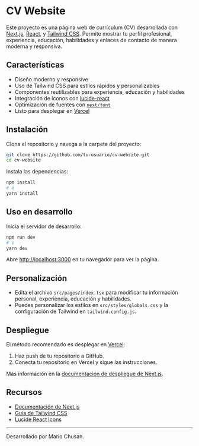 # CV Website

Este proyecto es una página web de currículum (CV) desarrollada con [Next.js](https://nextjs.org), [React](https://react.dev), y [Tailwind CSS](https://tailwindcss.com). Permite mostrar tu perfil profesional, experiencia, educación, habilidades y enlaces de contacto de manera moderna y responsiva.

## Características

- Diseño moderno y responsive
- Uso de Tailwind CSS para estilos rápidos y personalizables
- Componentes reutilizables para experiencia, educación y habilidades
- Integración de iconos con [lucide-react](https://lucide.dev/)
- Optimización de fuentes con [`next/font`](https://nextjs.org/docs/pages/building-your-application/optimizing/fonts)
- Listo para desplegar en [Vercel](https://vercel.com/)

## Instalación

Clona el repositorio y navega a la carpeta del proyecto:

```bash
git clone https://github.com/tu-usuario/cv-website.git
cd cv-website
```

Instala las dependencias:

```bash
npm install
# o
yarn install
```

## Uso en desarrollo

Inicia el servidor de desarrollo:

```bash
npm run dev
# o
yarn dev
```

Abre [http://localhost:3000](http://localhost:3000) en tu navegador para ver la página.

## Personalización

- Edita el archivo `src/pages/index.tsx` para modificar tu información personal, experiencia, educación y habilidades.
- Puedes personalizar los estilos en `src/styles/globals.css` y la configuración de Tailwind en `tailwind.config.js`.

## Despliegue

El método recomendado es desplegar en [Vercel](https://vercel.com/):

1. Haz push de tu repositorio a GitHub.
2. Conecta tu repositorio en Vercel y sigue las instrucciones.

Más información en la [documentación de despliegue de Next.js](https://nextjs.org/docs/pages/building-your-application/deploying).

## Recursos

- [Documentación de Next.js](https://nextjs.org/docs)
- [Guía de Tailwind CSS](https://tailwindcss.com/docs)
- [Lucide React Icons](https://lucide.dev/)

---

Desarrollado por Mario Chusan.